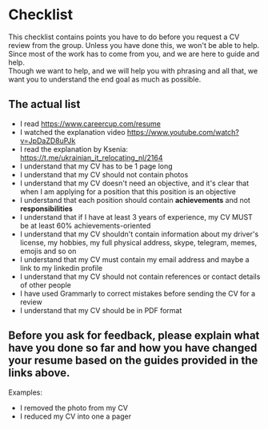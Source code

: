 # Checklist

This checklist contains points you have to do before you request a CV review from the group. Unless you have done this, we won't be able to help. Since most of the work has to come from you, and we are here to guide and help.  
Though we want to help, and we will help you with phrasing and all that, we want you to understand the end goal as much as possible.

## The actual list
* I read https://www.careercup.com/resume
* I watched the explanation video https://www.youtube.com/watch?v=JpDaZD8uPJk
* I read the explanation by Ksenia: https://t.me/ukrainian_it_relocating_nl/2164
* I understand that my CV has to be 1 page long
* I understand that my CV should not contain photos
* I understand that my CV doesn't need an objective, and it's clear that when I am applying for a position that this position is an objective
* I understand that each position should contain **achievements** and not **responsibilities**
* I understand that if I have at least 3 years of experience, my CV MUST  be at least 60% achievements-oriented
* I understand that my CV shouldn't contain information about my driver's license, my hobbies, my full physical address, skype, telegram, memes, emojis and so on
* I understand that my CV must contain my email address and maybe a link to my linkedin profile
* I understand that my CV should not contain references or contact details of other people
* I have used Grammarly to correct mistakes before sending the CV for a review
* I understand that my CV should be in PDF format


## Before you ask for feedback, please explain what have you done so far and how you have changed your resume based on the guides provided in the links above.

Examples:
* I removed the photo from my CV
* I reduced my CV into one a pager

